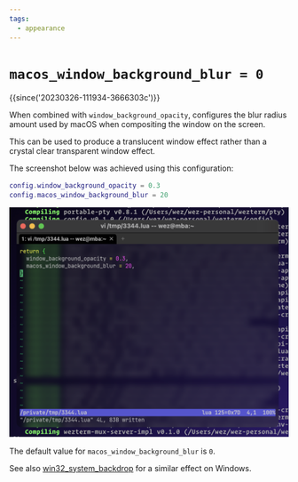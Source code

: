 ```yaml
---
tags:
  - appearance
---
```

# `macos_window_background_blur = 0`

{{since('20230326-111934-3666303c')}}

When combined with `window_background_opacity`, configures the blur radius
amount used by macOS when compositing the window on the screen.

This can be used to produce a translucent window effect rather than
a crystal clear transparent window effect.

The screenshot below was achieved using this configuration:

```lua
config.window_background_opacity = 0.3
config.macos_window_background_blur = 20
```

![Screenshot](../../../screenshots/wezterm-macos-background-blur.png)

The default value for `macos_window_background_blur` is `0`.

See also [win32_system_backdrop](win32_system_backdrop.md) for a similar
effect on Windows.

